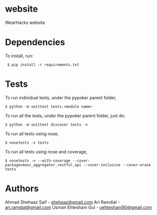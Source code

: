 website
=======

WearHacks website

# Dependencies
To install, run:
   
     $ pip install -r requirements.txt

# Tests

To run individual tests, under the pypoker parent folder,

    $ python -m unittest tests.<module name>

To run all the tests, under the pypoker parent folder, just do:

    $ python -m unittest discover tests -v

To run all tests using nose,

    $ nosetests -v tests

To run all tests using nose and coverage,

    $ nosetests -v --with-coverage --cover-package=mooc_aggregator_restful_api --cover-inclusive --cover-erase tests

# Authors

Ahmad Shehaaz Saif - <shehaaz@gmail.com>
Ari Ramdial - <ari.ramdial@gmail.com>
Usman Ehtesham Gul - <uehtesham90@gmail.com>
